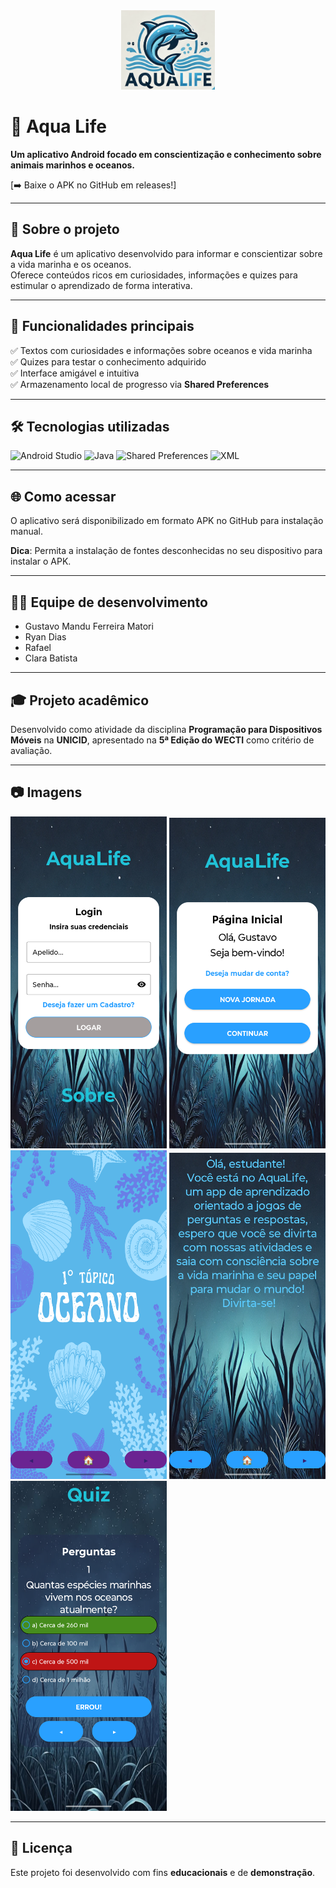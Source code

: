 <div align="center">
    <img src="img/aquaLifeLogo.png" width=150px>
</div>

# 🐠 Aqua Life

**Um aplicativo Android focado em conscientização e conhecimento sobre animais marinhos e oceanos.**  

[➡️ Baixe o APK no GitHub em releases!]

---

## 📝 Sobre o projeto

**Aqua Life** é um aplicativo desenvolvido para informar e conscientizar sobre a vida marinha e os oceanos.  
Oferece conteúdos ricos em curiosidades, informações e quizes para estimular o aprendizado de forma interativa.

---

## 🚀 Funcionalidades principais

✅ Textos com curiosidades e informações sobre oceanos e vida marinha  
✅ Quizes para testar o conhecimento adquirido  
✅ Interface amigável e intuitiva  
✅ Armazenamento local de progresso via **Shared Preferences**

---

## 🛠️ Tecnologias utilizadas

![Android Studio](https://img.shields.io/badge/Android_Studio-3DDC84?style=for-the-badge&logo=android&logoColor=white) ![Java](https://img.shields.io/badge/Java-orange?style=for-the-badge&logo=openjdk&logoColor=white) ![Shared Preferences](https://img.shields.io/badge/Shared_Preferences-6d6d6d?style=for-the-badge&logo=android&logoColor=white) ![XML](https://img.shields.io/badge/XML-0066CC?style=for-the-badge&logo=xml&logoColor=white)

---

## 🌐 Como acessar

O aplicativo será disponibilizado em formato APK no GitHub para instalação manual.  

**Dica**: Permita a instalação de fontes desconhecidas no seu dispositivo para instalar o APK.

---

## 👨‍💻 Equipe de desenvolvimento

- Gustavo Mandu Ferreira Matori  
- Ryan Dias  
- Rafael  
- Clara Batista  

---

## 🎓 Projeto acadêmico

Desenvolvido como atividade da disciplina **Programação para Dispositivos Móveis** na **UNICID**, apresentado na **5ª Edição do WECTI** como critério de avaliação.

---

## 📷 Imagens

<img src="img/aqualifeLogin.png" width=250px> <img src="img/aquaLifeHome.png" width=250px>
<img src="img/aquaLifeTopico.png" width=250px> <img src="img/aquaLifeTexto.png" width=250px>
<img src="img/aquaLifeQuiz.png" width=250px>

---

## 📄 Licença

Este projeto foi desenvolvido com fins **educacionais** e de **demonstração**.
